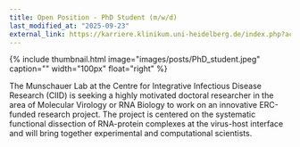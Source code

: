 ```yaml
---
title: Open Position - PhD Student (m/w/d)
last_modified_at: "2025-09-23"
external_link: https://karriere.klinikum.uni-heidelberg.de/index.php?ac=jobad&id=26145
---
```



{% include thumbnail.html 
  image="images/posts/PhD_student.jpeg" 
  caption="" 
  width="100px"
  float="right"
%}

The Munschauer Lab at the Centre for Integrative Infectious Disease Research (CIID) is seeking a highly motivated doctoral researcher in the area of Molecular Virology or RNA Biology to work on an innovative ERC-funded research project. The project is centered on the systematic functional dissection of RNA-protein complexes at the virus-host interface and will bring together experimental and computational scientists.
